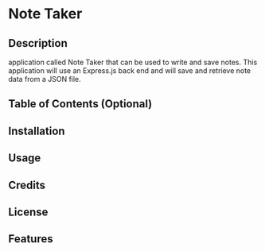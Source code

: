 # Note Taker 

## Description 
application called Note Taker that can be used to write and save notes. This application will use an Express.js back end and will save and retrieve note data from a JSON file.

## Table of Contents (Optional)

## Installation


## Usage 




## Credits





## License




## Features
